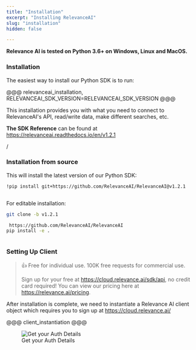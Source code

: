 ```yaml
---
title: "Installation"
excerpt: "Installing RelevanceAI"
slug: "installation"
hidden: false

---
```


**Relevance AI is tested on Python 3.6+ on Windows, Linux and MacOS.**

### Installation

The easiest way to install our Python SDK is to run:

@@@ relevanceai_installation, RELEVANCEAI_SDK_VERSION=RELEVANCEAI_SDK_VERSION @@@

This installation provides you with what you need to connect to RelevanceAI's API, read/write data, make different searches, etc.

**The SDK Reference** can be found at https://relevanceai.readthedocs.io/en/v1.2.1

/

### Installation from source

This will install the latest version of our Python SDK:


```bash Bash
!pip install git+https://github.com/RelevanceAI/RelevanceAI@v1.2.1


```
```bash
```


For editable installation:


```bash Bash
git clone -b v1.2.1

 https://github.com/RelevanceAI/RelevanceAI
pip install -e .
```
```bash
```

### Setting Up Client

> 👍 Free for individual use. 100K free requests for commercial use.
>
> Sign up for your free at https://cloud.relevance.ai/sdk/api, no credit card required! You can view our pricing here at https://relevance.ai/pricing.

After installation is complete, we need to instantiate a Relevance AI client object which requires you to sign up at https://cloud.relevance.ai/


@@@ client_instantiation @@@


<figure>
<img src="https://github.com/RelevanceAI/RelevanceAI-readme-docs/blob/v1.2.1

/docs_template/_assets/RelevanceAI_auth_token_details.png?raw=true" alt="Get your Auth Details" />
<figcaption>Get your Auth Details</figcaption>
<figure>
